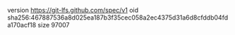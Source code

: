 version https://git-lfs.github.com/spec/v1
oid sha256:467887536a8d025ea187b3f35cec058a2ec4375d31a6d8cfddb04fda170acf18
size 97007
